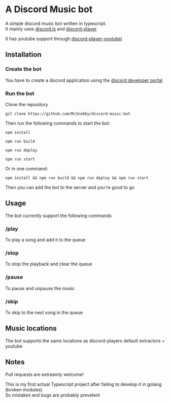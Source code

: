 # A Discord Music bot

A simple discord music bot written in typescript.<br>
It mainly uses [discord.js](https://github.com/discordjs/discord.js) and [discord-player](https://github.com/Androz2091/discord-player)

It has youtube support through [discord-player-youtubei](https://github.com/retrouser955/discord-player-youtubei)

## Installation

### Create the bot

You have to create a discord application using the [discord developer portal](https://discord.com/developers/docs/intro)

### Run the bot

Clone the repository

`git clone https://github.com/McSnobby/discord-music-bot`

Then run the following commands to start the bot:
```
npm install

npm run build

npm run deploy

npm run start
```
Or in one command:

`npm install && npm run build && npm run deploy && npm run start`

Then you  can add the bot to the server and you're good to go

## Usage

The bot currently support the following commands

### /play
To play a song and add it to the queue

### /stop

To stop the playback and clear the queue

### /pause

To pause and unpause the music

### /skip

To skip to the next song in the queue

## Music locations

The bot supports the same locations as discord-players default extractors + youtube

## Notes

Pull requests are extreamly welcome!

This is my first actual Typescript project after failing to develop it in golang (broken modules)<br>
So mistakes and bugs are probably prevelent
